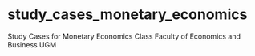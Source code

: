# study_cases_monetary_economics
Study Cases for Monetary Economics Class Faculty of Economics and Business UGM

